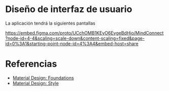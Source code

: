 # Diseño de interfaz de usuario

La aplicación tendrá la siguientes pantallas

https://embed.figma.com/proto/UCchOMB1KEyO6EvgeBdHio/MindConnect?node-id=4-4&scaling=scale-down&content-scaling=fixed&page-id=0%3A1&starting-point-node-id=4%3A4&embed-host=share


# Referencias

- [Material Design: Foundations](https://m3.material.io/foundations)
- [Material Design: Style](https://m3.material.io/styles)
